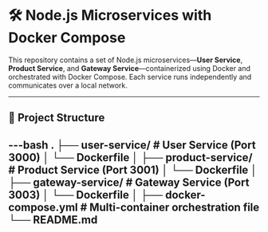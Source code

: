 # 🛠️ Node.js Microservices with Docker Compose

This repository contains a set of Node.js microservices—**User Service**, **Product Service**, and **Gateway Service**—containerized using Docker and orchestrated with Docker Compose. Each service runs independently and communicates over a local network.

---

## 📁 Project Structure

---bash
.
├── user-service/ # User Service (Port 3000)
│ └── Dockerfile
│
├── product-service/ # Product Service (Port 3001)
│ └── Dockerfile
│
├── gateway-service/ # Gateway Service (Port 3003)
│ └── Dockerfile
│
├── docker-compose.yml # Multi-container orchestration file
└── README.md
---
